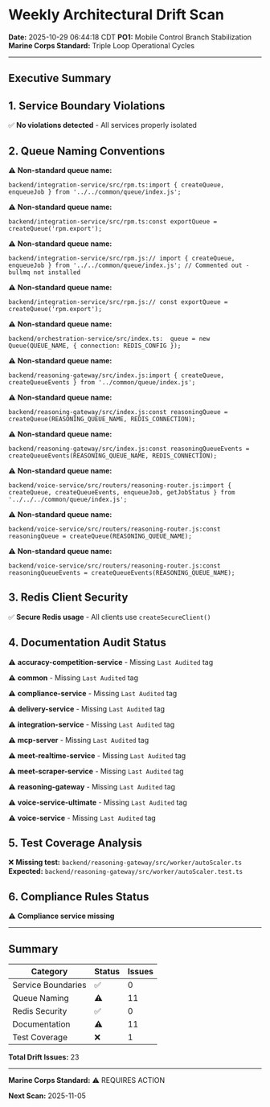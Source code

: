 # Weekly Architectural Drift Scan
**Date:** 2025-10-29 06:44:18 CDT
**PO1:** Mobile Control Branch Stabilization
**Marine Corps Standard:** Triple Loop Operational Cycles

---

## Executive Summary

## 1. Service Boundary Violations

✅ **No violations detected** - All services properly isolated

## 2. Queue Naming Conventions

⚠️ **Non-standard queue name:**
```
backend/integration-service/src/rpm.ts:import { createQueue, enqueueJob } from '../../common/queue/index.js';
```

⚠️ **Non-standard queue name:**
```
backend/integration-service/src/rpm.ts:const exportQueue = createQueue('rpm.export');
```

⚠️ **Non-standard queue name:**
```
backend/integration-service/src/rpm.js:// import { createQueue, enqueueJob } from '../../common/queue/index.js'; // Commented out - bullmq not installed
```

⚠️ **Non-standard queue name:**
```
backend/integration-service/src/rpm.js:// const exportQueue = createQueue('rpm.export');
```

⚠️ **Non-standard queue name:**
```
backend/orchestration-service/src/index.ts:  queue = new Queue(QUEUE_NAME, { connection: REDIS_CONFIG });
```

⚠️ **Non-standard queue name:**
```
backend/reasoning-gateway/src/index.js:import { createQueue, createQueueEvents } from '../common/queue/index.js';
```

⚠️ **Non-standard queue name:**
```
backend/reasoning-gateway/src/index.js:const reasoningQueue = createQueue(REASONING_QUEUE_NAME, REDIS_CONNECTION);
```

⚠️ **Non-standard queue name:**
```
backend/reasoning-gateway/src/index.js:const reasoningQueueEvents = createQueueEvents(REASONING_QUEUE_NAME, REDIS_CONNECTION);
```

⚠️ **Non-standard queue name:**
```
backend/voice-service/src/routers/reasoning-router.js:import { createQueue, createQueueEvents, enqueueJob, getJobStatus } from '../../../common/queue/index.js';
```

⚠️ **Non-standard queue name:**
```
backend/voice-service/src/routers/reasoning-router.js:const reasoningQueue = createQueue(REASONING_QUEUE_NAME);
```

⚠️ **Non-standard queue name:**
```
backend/voice-service/src/routers/reasoning-router.js:const reasoningQueueEvents = createQueueEvents(REASONING_QUEUE_NAME);
```

## 3. Redis Client Security

✅ **Secure Redis usage** - All clients use `createSecureClient()`

## 4. Documentation Audit Status

⚠️ **accuracy-competition-service** - Missing `Last Audited` tag

⚠️ **common** - Missing `Last Audited` tag

⚠️ **compliance-service** - Missing `Last Audited` tag

⚠️ **delivery-service** - Missing `Last Audited` tag

⚠️ **integration-service** - Missing `Last Audited` tag

⚠️ **mcp-server** - Missing `Last Audited` tag

⚠️ **meet-realtime-service** - Missing `Last Audited` tag

⚠️ **meet-scraper-service** - Missing `Last Audited` tag

⚠️ **reasoning-gateway** - Missing `Last Audited` tag

⚠️ **voice-service-ultimate** - Missing `Last Audited` tag

⚠️ **voice-service** - Missing `Last Audited` tag

## 5. Test Coverage Analysis

❌ **Missing test:** `backend/reasoning-gateway/src/worker/autoScaler.ts`
**Expected:** `backend/reasoning-gateway/src/worker/autoScaler.test.ts`

## 6. Compliance Rules Status

⚠️ **Compliance service missing**


---

## Summary

| Category | Status | Issues |
|----------|--------|--------|
| Service Boundaries | ✅ | 0 |
| Queue Naming | ⚠️ | 11 |
| Redis Security | ✅ | 0 |
| Documentation | ⚠️ | 11 |
| Test Coverage | ❌ | 1 |

**Total Drift Issues:** 23

---

**Marine Corps Standard:** ⚠️ REQUIRES ACTION

**Next Scan:** 2025-11-05

